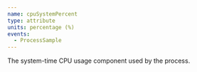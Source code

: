 ```yaml
---
name: cpuSystemPercent
type: attribute
units: percentage (%)
events:
  - ProcessSample
---
```


The system-time CPU usage component used by the process.